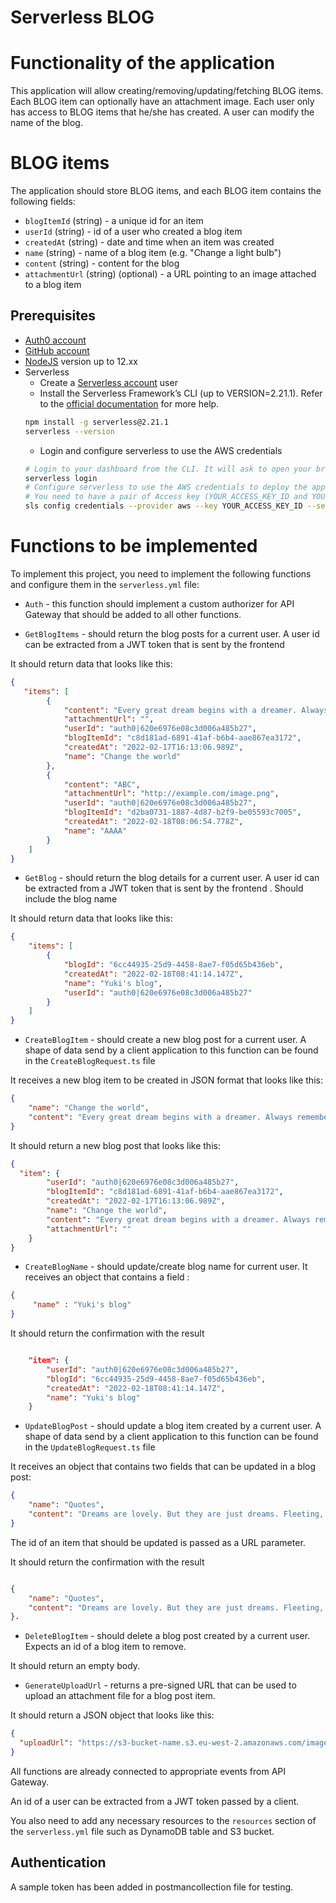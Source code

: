 # Serverless BLOG


# Functionality of the application

This application will allow creating/removing/updating/fetching BLOG items. Each BLOG item can optionally have an attachment image. Each user only has access to BLOG items that he/she has created. A user can modify the name of the blog.

# BLOG items

The application should store BLOG items, and each BLOG item contains the following fields:

* `blogItemId` (string) - a unique id for an item
* `userId` (string) - id of a user who created a blog item
* `createdAt` (string) - date and time when an item was created
* `name` (string) - name of a blog item (e.g. "Change a light bulb")
* `content` (string) - content for the blog
* `attachmentUrl` (string) (optional) - a URL pointing to an image attached to a blog item


## Prerequisites

* <a href="https://manage.auth0.com/" target="_blank">Auth0 account</a>
* <a href="https://github.com" target="_blank">GitHub account</a>
* <a href="https://nodejs.org/en/download/package-manager/" target="_blank">NodeJS</a> version up to 12.xx 
* Serverless 
   * Create a <a href="https://dashboard.serverless.com/" target="_blank">Serverless account</a> user
   * Install the Serverless Framework’s CLI  (up to VERSION=2.21.1). Refer to the <a href="https://www.serverless.com/framework/docs/getting-started/" target="_blank">official documentation</a> for more help.
   ```bash
   npm install -g serverless@2.21.1
   serverless --version
   ```
   * Login and configure serverless to use the AWS credentials 
   ```bash
   # Login to your dashboard from the CLI. It will ask to open your browser and finish the process.
   serverless login
   # Configure serverless to use the AWS credentials to deploy the application
   # You need to have a pair of Access key (YOUR_ACCESS_KEY_ID and YOUR_SECRET_KEY) of an IAM user with Admin access permissions
   sls config credentials --provider aws --key YOUR_ACCESS_KEY_ID --secret YOUR_SECRET_KEY --profile serverless
   ```
   
# Functions to be implemented

To implement this project, you need to implement the following functions and configure them in the `serverless.yml` file:

* `Auth` - this function should implement a custom authorizer for API Gateway that should be added to all other functions.

* `GetBlogItems` - should return the blog posts for a current user. A user id can be extracted from a JWT token that is sent by the frontend

It should return data that looks like this:

```json
{
   "items": [
        {
            "content": "Every great dream begins with a dreamer. Always remember, you have within you the strength, the patience, and the passion to reach for the stars to change the world. – Harriet Tubman",
            "attachmentUrl": "",
            "userId": "auth0|620e6976e08c3d006a485b27",
            "blogItemId": "c8d181ad-6891-41af-b6b4-aae867ea3172",
            "createdAt": "2022-02-17T16:13:06.989Z",
            "name": "Change the world"
        },
        {
            "content": "ABC",
            "attachmentUrl": "http://example.com/image.png",
            "userId": "auth0|620e6976e08c3d006a485b27",
            "blogItemId": "d2ba0731-1887-4d87-b2f9-be05593c7005",
            "createdAt": "2022-02-18T08:06:54.778Z",
            "name": "AAAA"
        }
    ]
}
```

* `GetBlog` - should return the blog details for a current user. A user id can be extracted from a JWT token that is sent by the frontend . Should include the blog name

It should return data that looks like this:

```json
{
    "items": [
        {
            "blogId": "6cc44935-25d9-4458-8ae7-f05d65b436eb",
            "createdAt": "2022-02-18T08:41:14.147Z",
            "name": "Yuki's blog",
            "userId": "auth0|620e6976e08c3d006a485b27"
        }
    ]
}
```

* `CreateBlogItem` - should create a new blog post for a current user. A shape of data send by a client application to this function can be found in the `CreateBlogRequest.ts` file

It receives a new blog item to be created in JSON format that looks like this:

```json
{
	"name": "Change the world",
	"content": "Every great dream begins with a dreamer. Always remember, you have within you the strength, the patience, and the passion to reach for the stars to change the world. – Harriet Tubman"
}
```

It should return a new blog post that looks like this:

```json
{
  "item": {
        "userId": "auth0|620e6976e08c3d006a485b27",
        "blogItemId": "c8d181ad-6891-41af-b6b4-aae867ea3172",
        "createdAt": "2022-02-17T16:13:06.989Z",
        "name": "Change the world",
        "content": "Every great dream begins with a dreamer. Always remember, you have within you the strength, the patience, and the passion to reach for the stars to change the world. – Harriet Tubman",
        "attachmentUrl": ""
    }
}
```

* `CreateBlogName` - should update/create  blog name for current user. 
It receives an object that contains a field :

```json
{
	 "name" : "Yuki's blog"
}
```

It should return the confirmation with the result
```json

    "item": {
        "userId": "auth0|620e6976e08c3d006a485b27",
        "blogId": "6cc44935-25d9-4458-8ae7-f05d65b436eb",
        "createdAt": "2022-02-18T08:41:14.147Z",
        "name": "Yuki's blog"
    }
```

* `UpdateBlogPost` - should update a blog item created by a current user. A shape of data send by a client application to this function can be found in the `UpdateBlogRequest.ts` file

It receives an object that contains two fields that can be updated in a blog post:

```json
{
	"name": "Quotes",
	"content": "Dreams are lovely. But they are just dreams. Fleeting, ephemeral, pretty. But dreams do not come true just because you dream them. It’s hard work that makes things happen. It’s hard work that creates change. - Shonda Rhimes"
}
```

The id of an item that should be updated is passed as a URL parameter.

It should return the confirmation with the result
```json

{
    "name": "Quotes",
    "content": "Dreams are lovely. But they are just dreams. Fleeting, ephemeral, pretty. But dreams do not come true just because you dream them. It’s hard work that makes things happen. It’s hard work that creates change. - Shonda Rhimes"
}.
```
* `DeleteBlogItem` - should delete a blog post created by a current user. Expects an id of a blog item to remove.

It should return an empty body.

* `GenerateUploadUrl` - returns a pre-signed URL that can be used to upload an attachment file for a blog post item.

It should return a JSON object that looks like this:

```json
{
  "uploadUrl": "https://s3-bucket-name.s3.eu-west-2.amazonaws.com/image.png"
}
```

All functions are already connected to appropriate events from API Gateway.

An id of a user can be extracted from a JWT token passed by a client.

You also need to add any necessary resources to the `resources` section of the `serverless.yml` file such as DynamoDB table and S3 bucket.



## Authentication

A sample token has been added in postmancollection file for testing. 


```




